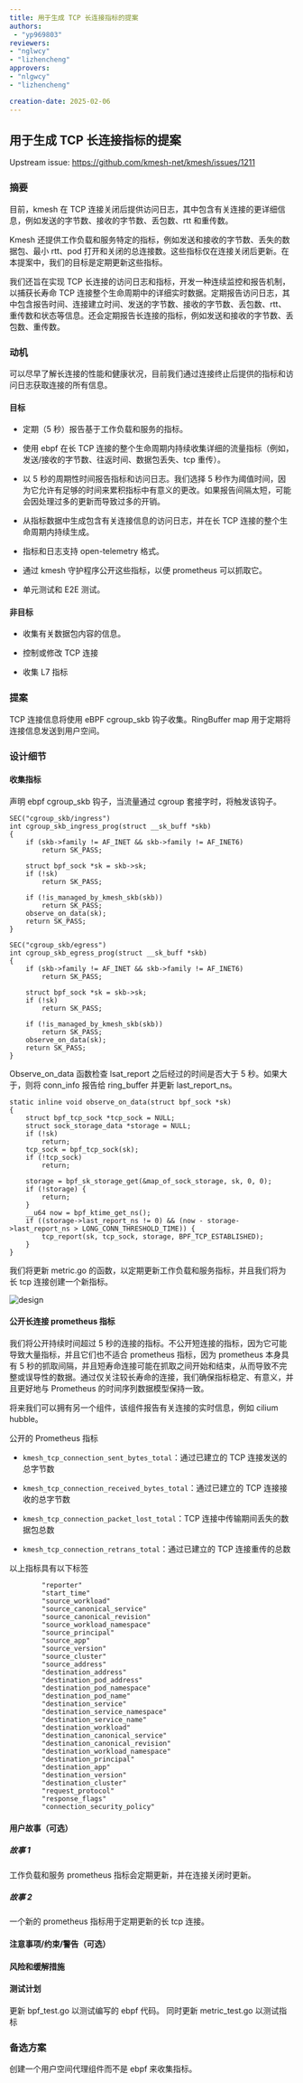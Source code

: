 ```yaml
---
title: 用于生成 TCP 长连接指标的提案
authors: 
 - "yp969803"
reviewers:
- "nglwcy"
- "lizhencheng"
approvers:
- "nlgwcy"
- "lizhencheng"

creation-date: 2025-02-06
---
```


## 用于生成 TCP 长连接指标的提案

<!--
这是您的 KEP 的标题。保持简短、简单和描述性。一个好的标题可以帮助传达 KEP 是什么，并且应该被视为任何审查的一部分。
-->

Upstream issue: https://github.com/kmesh-net/kmesh/issues/1211

### 摘要

<!--
本节对于生成高质量、以用户为中心的文档（如发行说明或开发路线图）至关重要。

一个好的摘要可能至少有一个段落的长度。
-->

目前，kmesh 在 TCP 连接关闭后提供访问日志，其中包含有关连接的更详细信息，例如发送的字节数、接收的字节数、丢包数、rtt 和重传数。

Kmesh 还提供工作负载和服务特定的指标，例如发送和接收的字节数、丢失的数据包、最小 rtt、pod 打开和关闭的总连接数。这些指标仅在连接关闭后更新。在本提案中，我们的目标是定期更新这些指标。

我们还旨在实现 TCP 长连接的访问日志和指标，开发一种连续监控和报告机制，以捕获长寿命 TCP 连接整个生命周期中的详细实时数据。定期报告访问日志，其中包含报告时间、连接建立时间、发送的字节数、接收的字节数、丢包数、rtt、重传数和状态等信息。还会定期报告长连接的指标，例如发送和接收的字节数、丢包数、重传数。

### 动机

<!--
本节用于明确列出此 KEP 的动机、目标和非目标。描述为什么此更改很重要以及对用户的好处。
-->

可以尽早了解长连接的性能和健康状况，目前我们通过连接终止后提供的指标和访问日志获取连接的所有信息。

#### 目标

<!--
列出 KEP 的具体目标。它试图实现什么？我们如何知道这已经成功？
-->
- 定期（5 秒）报告基于工作负载和服务的指标。

- 使用 ebpf 在长 TCP 连接的整个生命周期内持续收集详细的流量指标（例如，发送/接收的字节数、往返时间、数据包丢失、tcp 重传）。

- 以 5 秒的周期性时间报告指标和访问日志。我们选择 5 秒作为阈值时间，因为它允许有足够的时间来累积指标中有意义的更改。如果报告间隔太短，可能会因处理过多的更新而导致过多的开销。

- 从指标数据中生成包含有关连接信息的访问日志，并在长 TCP 连接的整个生命周期内持续生成。

- 指标和日志支持 open-telemetry 格式。

- 通过 kmesh 守护程序公开这些指标，以便 prometheus 可以抓取它。

- 单元测试和 E2E 测试。

#### 非目标

<!--
此 KEP 的范围之外是什么？列出非目标有助于集中讨论并取得进展。
-->

- 收集有关数据包内容的信息。

- 控制或修改 TCP 连接

- 收集 L7 指标

### 提案

<!--
在这里，我们将深入了解提案的实际细节。这应该有足够的细节，以便审阅者可以准确地理解您要提出的内容，但不应包括 API 设计或实现之类的内容。什么是期望的结果，我们如何衡量成功？下面的“设计细节”部分用于真正的细节。
-->

TCP 连接信息将使用 eBPF cgroup_skb 钩子收集。RingBuffer map 用于定期将连接信息发送到用户空间。

### 设计细节

<!--
本节应包含足够的信息，以便可以理解您的更改的具体细节。这可能包括 API 规范（尽管并非总是必需的）甚至代码片段。如果对您的提案将如何实施有任何歧义，则可以在此处进行讨论。
-->

#### 收集指标

声明 ebpf cgroup_skb 钩子，当流量通过 cgroup 套接字时，将触发该钩子。

```
SEC("cgroup_skb/ingress")
int cgroup_skb_ingress_prog(struct __sk_buff *skb)
{
    if (skb->family != AF_INET && skb->family != AF_INET6)
        return SK_PASS;

    struct bpf_sock *sk = skb->sk;
    if (!sk)
        return SK_PASS;

    if (!is_managed_by_kmesh_skb(skb))
        return SK_PASS;
    observe_on_data(sk);
    return SK_PASS;
}

SEC("cgroup_skb/egress")
int cgroup_skb_egress_prog(struct __sk_buff *skb)
{
    if (skb->family != AF_INET && skb->family != AF_INET6)
        return SK_PASS;

    struct bpf_sock *sk = skb->sk;
    if (!sk)
        return SK_PASS;

    if (!is_managed_by_kmesh_skb(skb))
        return SK_PASS;
    observe_on_data(sk);
    return SK_PASS;
}

```
Observe_on_data 函数检查 lsat_report 之后经过的时间是否大于 5 秒。如果大于，则将 conn_info 报告给 ring_buffer 并更新 last_report_ns。

```
static inline void observe_on_data(struct bpf_sock *sk)
{
    struct bpf_tcp_sock *tcp_sock = NULL;
    struct sock_storage_data *storage = NULL;
    if (!sk)
        return;
    tcp_sock = bpf_tcp_sock(sk);
    if (!tcp_sock)
        return;

    storage = bpf_sk_storage_get(&map_of_sock_storage, sk, 0, 0);
    if (!storage) {
        return;
    }
    __u64 now = bpf_ktime_get_ns();
    if ((storage->last_report_ns != 0) && (now - storage->last_report_ns > LONG_CONN_THRESHOLD_TIME)) {
        tcp_report(sk, tcp_sock, storage, BPF_TCP_ESTABLISHED);
    }
}
```

我们将更新 metric.go 的函数，以定期更新工作负载和服务指标，并且我们将为长 tcp 连接创建一个新指标。

![design](./pics/tcp_long_conn_design.png)

#### 公开长连接 prometheus 指标

我们将公开持续时间超过 5 秒的连接的指标。不公开短连接的指标，因为它可能导致大量指标，并且它们也不适合 prometheus 指标，因为 prometheus 本身具有 5 秒的抓取间隔，并且短寿命连接可能在抓取之间开始和结束，从而导致不完整或误导性的数据。通过仅关注较长寿命的连接，我们确保指标稳定、有意义，并且更好地与 Prometheus 的时间序列数据模型保持一致。

将来我们可以拥有另一个组件，该组件报告有关连接的实时信息，例如 cilium hubble。

公开的 Prometheus 指标

- `kmesh_tcp_connection_sent_bytes_total`：通过已建立的 TCP 连接发送的总字节数

- `kmesh_tcp_connection_received_bytes_total`：通过已建立的 TCP 连接接收的总字节数

- `kmesh_tcp_connection_packet_lost_total`：TCP 连接中传输期间丢失的数据包总数

- `kmesh_tcp_connection_retrans_total`：通过已建立的 TCP 连接重传的总数

以上指标具有以下标签

```
		"reporter"
		"start_time"
		"source_workload"
		"source_canonical_service"
		"source_canonical_revision"
		"source_workload_namespace"
		"source_principal"
		"source_app"
		"source_version"
		"source_cluster"
		"source_address"
		"destination_address"
		"destination_pod_address"
		"destination_pod_namespace"
		"destination_pod_name"
		"destination_service"
		"destination_service_namespace"
		"destination_service_name"
		"destination_workload"
		"destination_canonical_service"
		"destination_canonical_revision"
		"destination_workload_namespace"
		"destination_principal"
		"destination_app"
		"destination_version"
		"destination_cluster"
		"request_protocol"
		"response_flags"
		"connection_security_policy"
```

#### 用户故事（可选）

<!--
详细说明如果实施此 KEP，人们将能够做的事情。包括尽可能多的细节，以便人们可以理解系统的“方式”。这里的目标是让用户感觉真实，而不会陷入困境。
-->

##### 故事 1
工作负载和服务 prometheus 指标会定期更新，并在连接关闭时更新。

##### 故事 2
一个新的 prometheus 指标用于定期更新的长 tcp 连接。

#### 注意事项/约束/警告（可选）

<!--
该提案有哪些注意事项？
上面没有提到哪些重要的细节？
尽可能详细地介绍。
这可能是讨论核心概念以及它们如何相关的好地方。
-->

#### 风险和缓解措施

<!--
此提案有哪些风险，我们如何缓解？

将由谁以及如何审查安全性？

将由谁以及如何审查 UX？

考虑包括在 SIG 或子项目之外工作的人员。
-->

#### 测试计划

<!--
**注意：** *在针对发布版本之前，不是必需的。*

在制定此增强功能的测试计划时，请考虑以下事项：
- 除了单元测试之外，是否还会有 e2e 和集成测试？
- 将如何在隔离状态下以及与其他组件一起进行测试？

无需概述所有测试用例，只需概述总体策略即可。任何在实现中都算作棘手的事情，以及任何特别难以测试的事情，都应予以说明。

-->

更新 bpf_test.go 以测试编写的 ebpf 代码。
同时更新 metric_test.go 以测试指标
### 备选方案

<!--
您还考虑了哪些其他方法，以及为什么您排除了它们？这些不需要像提案那样详细，但应包括足够的信息来表达该想法以及为什么它不可接受。
-->

<!--
注意：这是 kubernetes 增强提案模板的简化版本。
https://github.com/kubernetes/enhancements/tree/3317d4cb548c396a430d1c1ac6625226018adf6a/keps/NNNN-kep-template
-->

创建一个用户空间代理组件而不是 ebpf 来收集指标。

